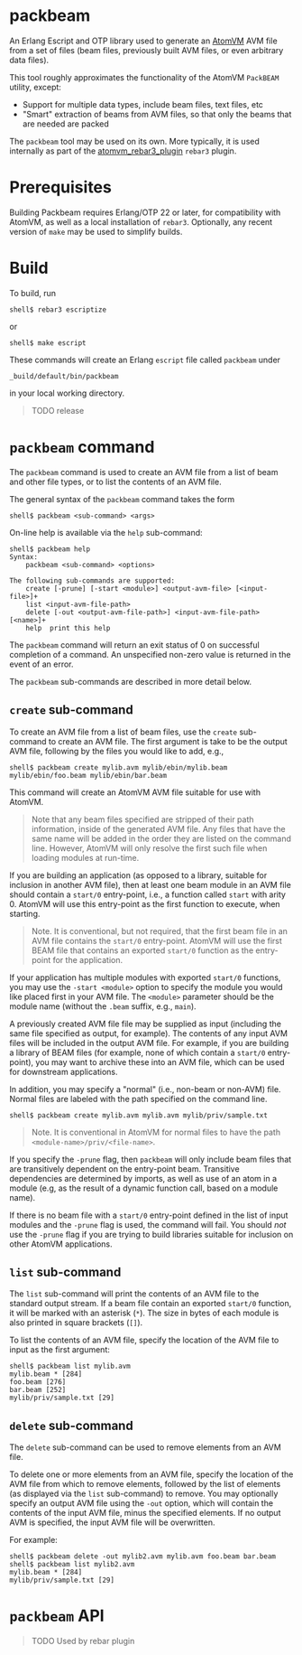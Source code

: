 # packbeam

An Erlang Escript and OTP library used to generate an <a href="http://github.com/bettio/AtomVM">AtomVM</a> AVM file from a set of files (beam files, previously built AVM files, or even arbitrary data files).

This tool roughly approximates the functionality of the AtomVM `PackBEAM` utility, except:

* Support for multiple data types, include beam files, text files, etc
* "Smart" extraction of beams from AVM files, so that only the beams that are needed are packed

The `packbeam` tool may be used on its own.  More typically, it is used internally as part of the <a href="https://github.com/fadushin/atomvm_rebar3_plugin">atomvm_rebar3_plugin</a> `rebar3` plugin.

# Prerequisites

Building Packbeam requires Erlang/OTP 22 or later, for compatibility with AtomVM, as well as a local installation of `rebar3`.  Optionally, any recent version of `make` may be used to simplify builds.

# Build

To build, run

    shell$ rebar3 escriptize

or

    shell$ make escript

These commands will create an Erlang `escript` file called `packbeam` under

    _build/default/bin/packbeam

in your local working directory.

> TODO release

# `packbeam` command

The `packbeam` command is used to create an AVM file from a list of beam and other file types, or to list the contents of an AVM file.

The general syntax of the `packbeam` command takes the form

    shell$ packbeam <sub-command> <args>

On-line help is available via the `help` sub-command:

    shell$ packbeam help
    Syntax:
        packbeam <sub-command> <options>

    The following sub-commands are supported:
        create [-prune] [-start <module>] <output-avm-file> [<input-file>]+
        list <input-avm-file-path>
        delete [-out <output-avm-file-path>] <input-avm-file-path> [<name>]+
        help  print this help

The `packbeam` command will return an exit status of 0 on successful completion of a command.  An unspecified non-zero value is returned in the event of an error.

The `packbeam` sub-commands are described in more detail below.

## `create` sub-command

To create an AVM file from a list of beam files, use the `create` sub-command to create an AVM file.  The first argument is take to be the output AVM file, following by the files you would like to add, e.g.,

    shell$ packbeam create mylib.avm mylib/ebin/mylib.beam mylib/ebin/foo.beam mylib/ebin/bar.beam

This command will create an AtomVM AVM file suitable for use with AtomVM.

> Note that any beam files specified are stripped of their path information, inside of the generated AVM file.  Any files that have the same name will be added in the order they are listed on the command line.  However, AtomVM will only resolve the first such file when loading modules at run-time.

If you are building an application (as opposed to a library, suitable for inclusion in another AVM file), then at least one beam module in an AVM file should contain a `start/0` entry-point, i.e., a function called `start` with arity 0.  AtomVM will use this entry-point as the first function to execute, when starting.

> Note.  It is conventional, but not required, that the first beam file in an AVM file contains the `start/0` entry-point.  AtomVM will use the first BEAM file that contains an exported `start/0` function as the entry-point for the application.

If your application has multiple modules with exported `start/0` functions, you may use the `-start <module>` option to specify the module you would like placed first in your AVM file.  The `<module>` parameter should be the module name (without the `.beam` suffix, e.g., `main`).

A previously created AVM file file may be supplied as input (including the same file specified as output, for example).  The contents of any input AVM files will be included in the output AVM file.  For example, if you are building a library of BEAM files (for example, none of which contain a `start/0` entry-point), you may want to archive these into an AVM file, which can be used for downstream applications.

In addition, you may specify a "normal" (i.e., non-beam or non-AVM) file.  Normal files are labeled with the path specified on the command line.

    shell$ packbeam create mylib.avm mylib.avm mylib/priv/sample.txt

> Note.  It is conventional in AtomVM for normal files to have the path `<module-name>/priv/<file-name>`.

If you specify the `-prune` flag, then `packbeam` will only include beam files that are transitively dependent on the entry-point beam.  Transitive dependencies are determined by imports, as well as use of an atom in a module (e.g, as the result of a dynamic function call, based on a module name).

If there is no beam file with a `start/0` entry-point defined in the list of input modules and the `-prune` flag is used, the command will fail.  You should _not_ use the `-prune` flag if you are trying to build libraries suitable for inclusion on other AtomVM applications.

## `list` sub-command

The `list` sub-command will print the contents of an AVM file to the standard output stream.  If a beam file contain an exported `start/0` function, it will be marked with an asterisk (`*`).  The size in bytes of each module is also printed in square brackets (`[]`).

To list the contents of an AVM file, specify the location of the AVM file to input as the first argument:

    shell$ packbeam list mylib.avm
    mylib.beam * [284]
    foo.beam [276]
    bar.beam [252]
    mylib/priv/sample.txt [29]

## `delete` sub-command

The `delete` sub-command can be used to remove elements from an AVM file.

To delete one or more elements from an AVM file, specify the location of the AVM file from which to remove elements, followed by the list of elements (as displayed via the `list` sub-command) to remove.  You may optionally specify an output AVM file using the `-out` option, which will contain the contents of the input AVM file, minus the specified elements.  If no output AVM is specified, the input AVM file will be overwritten.

For example:

    shell$ packbeam delete -out mylib2.avm mylib.avm foo.beam bar.beam
    shell$ packbeam list mylib2.avm
    mylib.beam * [284]
    mylib/priv/sample.txt [29]

# `packbeam` API

> TODO Used by rebar plugin
